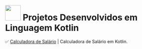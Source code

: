 # <img src="https://hermes.dio.me/skills/e6b5fb78-716f-46b3-80e1-78bc9c78420b.png" height="50"> Projetos Desenvolvidos em Linguagem Kotlin

✅ [Calculadora de Salário](https://github.com/dacruzfe/ProjetosKotlin/tree/main/calculadora_simples_Kotlin-main) | Calculadora de Salário em Kotlin. 
  
